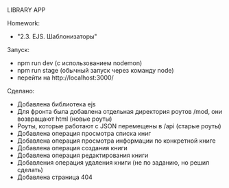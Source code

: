 LIBRARY APP

Homework: 
- "2.3. EJS. Шаблонизаторы"

Запуск:
- npm run dev (с использованием nodemon)
- npm run stage (обычный запуск через команду node)
- перейти на http://localhost:3000/

Сделано:
- Добавлена библиотека ejs
- Для фронта была добавлена отдельная директория роутов /mod, они возвращают html (новые роуты)
- Роуты, которые работают с JSON перемещены в /api (старые роуты)
- Добавлена операция просмотра списка книг
- Добавлена операция просмотра информации по конкретной книге
- Добавлена операция создания книги
- Добавлена операция редактирования книги
- Добавления операция удаления книги (не по заданию, но решил сделать)
- Добавлена страница 404
